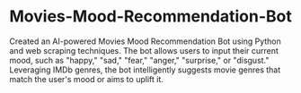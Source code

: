 # Movies-Mood-Recommendation-Bot
Created an AI-powered Movies Mood Recommendation Bot using Python and web scraping techniques. The bot allows users to input their current mood, such as "happy," "sad," "fear," "anger," "surprise," or "disgust." Leveraging IMDb genres, the bot intelligently suggests movie genres that match the user's mood or aims to uplift it.
